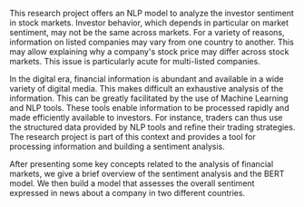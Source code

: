   This research project offers an NLP model to analyze the investor sentiment in
stock markets. Investor behavior, which depends in particular on market sentiment, may
not be the same across markets. For a variety of reasons, information on listed
companies may vary from one country to another. This may allow explaining why a
company's stock price may differ across stock markets. This issue is particularly acute
for multi-listed companies.

  In the digital era, financial information is abundant and available in a wide
variety of digital media. This makes difficult an exhaustive analysis of the information.
This can be greatly facilitated by the use of Machine Learning and NLP tools. These
tools enable information to be processed rapidly and made efficiently available to
investors. For instance, traders can thus use the structured data provided by NLP tools
and refine their trading strategies. The research project is part of this context and
provides a tool for processing information and building a sentiment analysis.

  After presenting some key concepts related to the analysis of financial markets,
we give a brief overview of the sentiment analysis and the BERT model. We then build
a model that assesses the overall sentiment expressed in news about a company in two
different countries.
